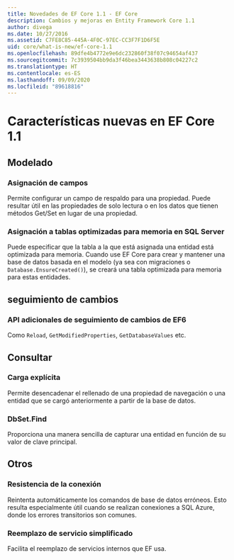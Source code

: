 ```yaml
---
title: Novedades de EF Core 1.1 - EF Core
description: Cambios y mejoras en Entity Framework Core 1.1
author: divega
ms.date: 10/27/2016
ms.assetid: C7FE8C85-445A-4F0C-97EC-CC3F7F1D6F5E
uid: core/what-is-new/ef-core-1.1
ms.openlocfilehash: 89dfe4b4772e9e6dc232860f38f07c94654af437
ms.sourcegitcommit: 7c3939504bb9da3f46bea3443638b808c04227c2
ms.translationtype: HT
ms.contentlocale: es-ES
ms.lasthandoff: 09/09/2020
ms.locfileid: "89618816"
---
```

# <a name="new-features-in-ef-core-11"></a>Características nuevas en EF Core 1.1

## <a name="modeling"></a>Modelado

### <a name="field-mapping"></a>Asignación de campos

Permite configurar un campo de respaldo para una propiedad. Puede resultar útil en las propiedades de solo lectura o en los datos que tienen métodos Get/Set en lugar de una propiedad.

### <a name="mapping-to-memory-optimized-tables-in-sql-server"></a>Asignación a tablas optimizadas para memoria en SQL Server

Puede especificar que la tabla a la que está asignada una entidad está optimizada para memoria. Cuando use EF Core para crear y mantener una base de datos basada en el modelo (ya sea con migraciones o `Database.EnsureCreated()`), se creará una tabla optimizada para memoria para estas entidades.

## <a name="change-tracking"></a>seguimiento de cambios

### <a name="additional-change-tracking-apis-from-ef6"></a>API adicionales de seguimiento de cambios de EF6

Como `Reload`, `GetModifiedProperties`, `GetDatabaseValues` etc.

## <a name="query"></a>Consultar

### <a name="explicit-loading"></a>Carga explícita

Permite desencadenar el rellenado de una propiedad de navegación o una entidad que se cargó anteriormente a partir de la base de datos.

### <a name="dbsetfind"></a>DbSet.Find

Proporciona una manera sencilla de capturar una entidad en función de su valor de clave principal.

## <a name="other"></a>Otros

### <a name="connection-resiliency"></a>Resistencia de la conexión

Reintenta automáticamente los comandos de base de datos erróneos. Esto resulta especialmente útil cuando se realizan conexiones a SQL Azure, donde los errores transitorios son comunes.

### <a name="simplified-service-replacement"></a>Reemplazo de servicio simplificado

Facilita el reemplazo de servicios internos que EF usa.
